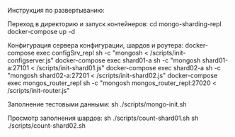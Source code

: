 Инструкция по развертыванию:

  Переход в директорию и запуск контейнеров:
    cd mongo-sharding-repl
    docker-compose up -d

  Конфигурация сервера конфигурации, шардов и роутера:
    docker-compose exec configSrv_repl sh -c "mongosh < /scripts/init-configserver.js"
    docker-compose exec shard01-a sh -c "mongosh shard01-a:27101 < /scripts/init-shard01.js"
    docker-compose exec shard02-a sh -c "mongosh shard02-a:27201 < /scripts/init-shard02.js"
    docker-compose exec mongos_router_repl sh -c "mongosh mongos_router_repl:27020 < /scripts/init-router.js"

  Заполнение тестовыми данными:
    sh ./scripts/mongo-init.sh

  Просмотр заполнения шардов:
    sh ./scripts/count-shard01.sh
    sh ./scripts/count-shard02.sh